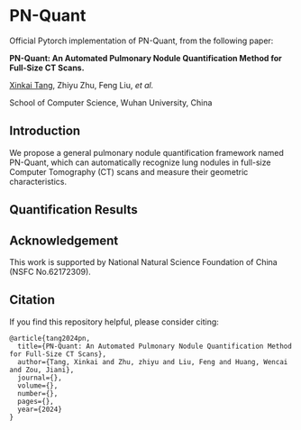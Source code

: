 # PN-Quant

Official Pytorch implementation of PN-Quant, from the following paper:

**PN-Quant: An Automated Pulmonary Nodule Quantification Method for Full-Size CT Scans.**

[Xinkai Tang](https://xinkai-tang.github.io), Zhiyu Zhu, Feng Liu, *et al.*

School of Computer Science, Wuhan University, China


## Introduction
We propose a general pulmonary nodule quantification framework named PN-Quant, which can automatically recognize lung nodules in full-size Computer Tomography (CT) scans and measure their geometric characteristics.


## Quantification Results


## Acknowledgement
This work is supported by National Natural Science Foundation of China (NSFC No.62172309).


## Citation 
If you find this repository helpful, please consider citing:
```
@article{tang2024pn,
  title={PN-Quant: An Automated Pulmonary Nodule Quantification Method for Full-Size CT Scans},
  author={Tang, Xinkai and Zhu, zhiyu and Liu, Feng and Huang, Wencai and Zou, Jiani},
  journal={},
  volume={},
  number={},
  pages={},
  year={2024}
}
```
